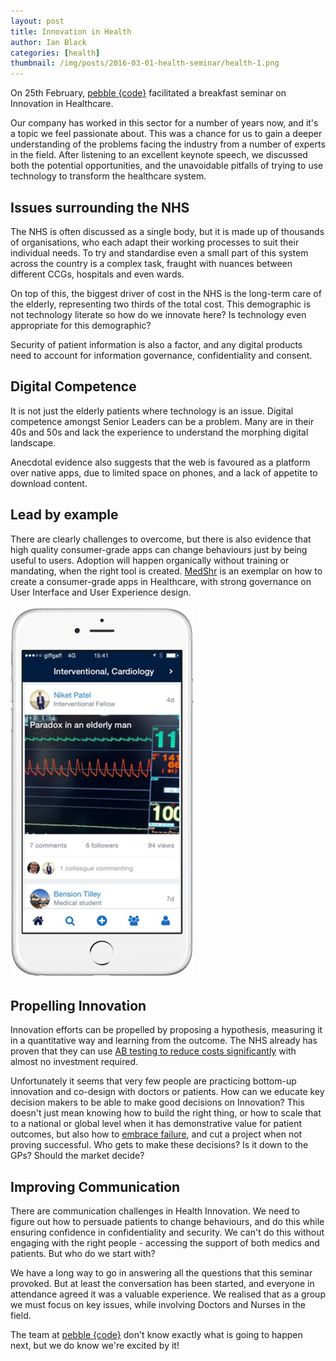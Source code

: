 ```yaml
---
layout: post
title: Innovation in Health
author: Ian Black
categories: [health]
thumbnail: /img/posts/2016-03-01-health-seminar/health-1.png
---
```


On 25th February, [pebble {code}][1] facilitated a breakfast seminar on Innovation in Healthcare.

Our company has worked in this sector for a number of years now, and it's a topic we feel passionate about. This was a chance for us to gain a deeper understanding of the problems facing the industry from a number of experts in the field. After listening to an excellent keynote speech, we discussed both the potential opportunities, and the unavoidable pitfalls of trying to use technology to transform the healthcare system.

## Issues surrounding the NHS

The NHS is often discussed as a single body, but it is made up of thousands of organisations, who each adapt their working processes to suit their individual needs. To try and standardise even a small part of this system across the country is a complex task, fraught with nuances between different CCGs, hospitals and even wards.

On top of this, the biggest driver of cost in the NHS is the long-term care of the elderly, representing two thirds of the total cost. This demographic is not technology literate so how do we innovate here? Is technology even appropriate for this demographic?

Security of patient information is also a factor, and any digital products need to account for information governance, confidentiality and consent.

## Digital Competence

It is not just the elderly patients where technology is an issue. Digital competence amongst Senior Leaders can be a problem. Many are in their 40s and 50s and lack the experience to understand the morphing digital landscape. 

Anecdotal evidence also suggests that the web is favoured as a platform over native apps, due to limited space on phones, and a lack of appetite to download content.

## Lead by example

There are clearly challenges to overcome, but there is also evidence that high quality consumer-grade apps can change behaviours just by being useful to users. Adoption will happen organically without training or mandating, when the right tool is created. [MedShr][2] is an exemplar on how to create a consumer-grade apps in Healthcare, with strong governance on User Interface and User Experience design.

![MedShr Screenshot](/img/posts/2016-03-01-health-seminar/health-medshr.png)

## Propelling Innovation


Innovation efforts can be propelled by proposing a hypothesis, measuring it in a quantitative way and learning from the outcome. The NHS already has proven that they can use [AB testing to reduce costs significantly][3] with almost no investment required.

Unfortunately it seems that very few people are practicing bottom-up innovation and co-design with doctors or patients. How can we educate key decision makers to be able to make good decisions on Innovation? This doesn't just mean knowing how to build the right thing, or how to scale that to a national or global level when it has demonstrative value for patient outcomes, but also how to [embrace failure][4], and cut a project when not proving successful. Who gets to make these decisions? Is it down to the GPs? Should the market decide?


## Improving Communication

There are communication challenges in Health Innovation. We need to figure out how to persuade patients to change behaviours, and do this while ensuring confidence in confidentiality and security. We can't do this without engaging with the right people - accessing the support of both medics and patients. But who do we start with?

We have a long way to go in answering all the questions that this seminar provoked. But at least the conversation has been started, and everyone in attendance agreed it was a valuable experience. We realised that as a group we must focus on key issues, while involving Doctors and Nurses in the field. 

The team at [pebble {code}][1] don't know exactly what is going to happen next, but we do know we're excited by it!


[1]: http://pebblecode.com/
[2]: https://en.medshr.net/
[3]: https://www.gov.uk/government/publications/reducing-missed-hospital-appointments-using-text-messages/a-zero-cost-way-to-reduce-missed-hospital-appointments
[4]: http://pebblecode.com/blog/embracing-failure/
